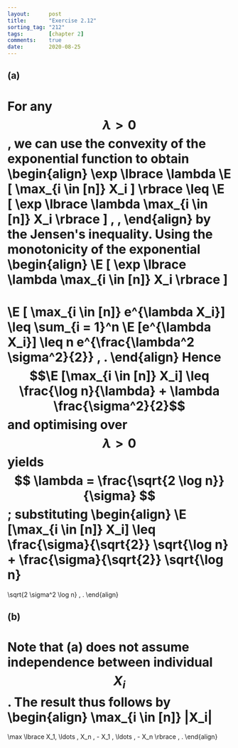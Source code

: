 ```yaml
---
layout:      post
title:       "Exercise 2.12"
sorting_tag: "212"
tags:        [chapter 2]
comments:    true
date:        2020-08-25
---
```


## (a)

For any $$ \lambda > 0 $$,
we can use the convexity of the exponential function to obtain
\begin{align}
  \exp \lbrace \lambda \E [ \max_{i \in [n]} X_i ] \rbrace
  \leq
  \E [ \exp \lbrace \lambda \max_{i \in [n]} X_i \rbrace ]
  \, ,
\end{align}
by the Jensen's inequality. Using the monotonicity of the exponential
\begin{align}
  \E [ \exp \lbrace \lambda \max_{i \in [n]} X_i \rbrace ]
  =
  \E [ \max_{i \in [n]} e^{\lambda X_i}]
  \leq
  \sum_{i = 1}^n \E [e^{\lambda X_i}]
  \leq
  n e^{\frac{\lambda^2 \sigma^2}{2}}
  \, .
\end{align}
Hence
$$\E [\max_{i \in [n]} X_i] \leq \frac{\log n}{\lambda} + \lambda \frac{\sigma^2}{2}$$
and optimising over $$ \lambda > 0 $$ yields
$$ \lambda = \frac{\sqrt{2 \log n}}{\sigma} $$; substituting
\begin{align}
  \E [\max_{i \in [n]} X_i]
  \leq
  \frac{\sigma}{\sqrt{2}} \sqrt{\log n}
  +
  \frac{\sigma}{\sqrt{2}} \sqrt{\log n}
  =
  \sqrt{2 \sigma^2 \log n}
  \, .
\end{align}


## (b)

Note that (a) does not assume independence between individual $$ X_i $$.
The result thus follows by
\begin{align}
  \max_{i \in [n]} |X_i|
  =
  \max \lbrace X_1, \ldots , X_n , - X_1 , \ldots , - X_n \rbrace
  \, .
\end{align}
